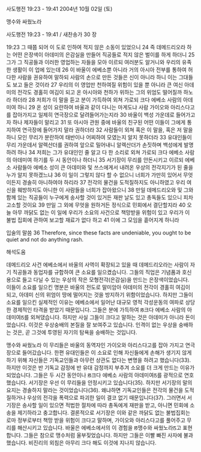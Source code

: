 사도행전 19:23 - 19:41 
2004년 10월 02일 (토)

맹수와 싸웠노라



사도행전 19:23 - 19:41 / 새찬송가 30 장


19:23 그 때쯤 되어 이 도로 인하여 적지 않은 소동이 있었으니 24 즉 데메드리오라 하는 어떤 은장색이 아데미의 은감실을 만들어 직공들로 적지 않은 벌이를 하게 하더니 25 그가 그 직공들과 이러한 영업하는 자들을 모아 이르되 여러분도 알거니와 우리의 유족한 생활이 이 업에 있는데 26 이 바울이 에베소뿐 아니라 거의 아시아 전부를 통하여 허다한 사람을 권유하여 말하되 사람의 손으로 만든 것들은 신이 아니라 하니 이는 그대들도 보고 들은 것이라 27 우리의 이 영업만 천하여질 위험이 있을 뿐 아니라 큰 여신 아데미의 전각도 경홀히 여김이 되고 온 아시아와 천하가 위하는 그의 위엄도 떨어질까 하노라 하더라 28 저희가 이 말을 듣고 분이 가득하여 외쳐 가로되 크다 에베소 사람의 아데미여 하니 29 온 성이 요란하여 바울과 같이 다니는 마게도냐 사람 가이오와 아리스다고를 잡아가지고 일제히 연극장으로 달려들어가는지라 30 바울이 백성 가운데로 들어가고자 하나 제자들이 말리고 31 또 아시아 관원 중에 바울의 친구된 어떤 이들이 그에게 통지하여 연극장에 들어가지 말라 권하더라 32 사람들이 외쳐 혹은 이 말을, 혹은 저 말을 하니 모인 무리가 분란하여 태반이나 어찌하여 모였는지 알지 못하더라 33 유대인들이 무리 가운데서 알렉산더를 권하여 앞으로 밀어내니 알렉산더가 손짓하며 백성에게 발명하려 하나 34 저희는 그가 유대인인 줄 알고 다 한 소리로 외쳐 가로되 크다 에베소 사람의 아데미여 하기를 두 시 동안이나 하더니 35 서기장이 무리를 안돈시키고 이르되 에베소 사람들아 에베소 성이 큰 아데미와 및 쓰스에게서 내려온 우상의 전각지기가 된 줄을 누가 알지 못하겠느냐 36 이 일이 그렇지 않다 할 수 없으니 너희가 가만히 있어서 무엇이든지 경솔히 아니하여야 하리라 37 전각의 물건을 도적질하지도 아니하였고 우리 여신을 훼방하지도 아니한 이 사람들을 너희가 잡아왔으니 38 만일 데메드리오와 및 그와 함께 있는 직공들이 누구에게 송사할 것이 있거든 재판 날도 있고 총독들도 있으니 피차 고소할 것이요 39 만일 그 외에 무엇을 원하거든 정식으로 민회에서 결단할지라 40 오늘 아무 까닭도 없는 이 일에 우리가 소요의 사건으로 책망받을 위험이 있고 우리가 이 불법 집회에 관하여 보고할 재료가 없다 하고 41 이에 그 모임을 흩어지게 하니라

입술의 말씀
36 Therefore, since these facts are undeniable, you ought to be quiet and not do anything rash.

해석도움





데메드리오 사건
에베소에서 바울의 사역이 확장되고 있을 때 데메드리오라는 사람이 자기 직공들과 동업자를 규합하여 큰 소요를 일으켰습니다. 그들의 직업은 기념품과 호신용으로 들고 다닐 수 있는 우상의 작은 모형전각(은감실)을 만드는 은장색이었습니다. 이들이 소요를 일으킨 명분은 바울의 전도로 말미암아 아데미의 전각이 경홀히 여김이 되고, 아데미 신의 위엄이 땅에 떨어지는 것을 방지하기 위함이었습니다. 하지만 그들이 소요를 일으킨 실제적인 이유는 에베소에서 일어난 대규모 영적 각성운동의 여파로 상당한 경제적인 타격을 받았기 때문입니다. 그들은 분에 가득하여 ꡐ크다 에베소 사람의 아데미여ꡑ를 외쳐댔습니다. 하지만 사실 그들이 크다고 말하는 것은 아데미가 아니라 돈이었습니다. 이것은 우상숭배의 본질을 잘 보여주고 있습니다. 인격이 없는 우상을 숭배하는 것은, 곧 그것에 투영된 자기의 탐욕을 숭배하는 것입니다.   

맹수와 싸웠노라
이 무리들은 바울의 동역자인 가이오와 아리스다고를 잡아 가지고 연극장으로 들어갔습니다. 한편 유대인들은 이 소요로 인해 자신들에게 손해가 생기지 않게 하기 위해 자신들은 기독교인들과 아무런 상관도 없다는 변명을 하려고 했습니다(33). 하지만 이것은 반 기독교 감정에 반 유대 감정까지 부추겨 소요를 더 크게 만드는 이유가 되었습니다. 그들은 두 시간 동안이나 ꡐ크다 에베소 사람의 아데미여ꡑ를 광적으로 연호했습니다. 서기장은 우선 이 무리들을 안정시키고 있습니다(35). 하지만 서기장의 말의 요지는 경솔하지 말라는 것이었습니다(36). 왜냐하면 기독교인들은 전각의 물건을 도적질하거나 우상의 전각을 폭력으로 파괴한 일이 결코 없기 때문입니다(37). 그러면서 서기장은 송사할 일이 있으면 적법한 절차에 따라 총독에게 재판을 받고, 아니면 민회에 소송을 제기하라고 충고합니다. 결론적으로 서기장은 이와 같은 까닭도 없는 불법집회는 로마 정부로부터 책망 받을 위험이 크다고 말하며, 가이오와 아리스다고를 풀어주고 무리를 해산시키고 있습니다. 바울은 에베소에서의 이 경험을 ꡐ맹수와 싸웠노라ꡑ고 표현합니다. 그들은 참으로 맹수처럼 울부짖었습니다. 하지만 그들은 이빨 빠진 사자에 불과했습니다. 비진리의 외침은 아무리 크다 해도 이것에 지나지 않습니다.